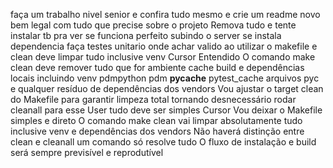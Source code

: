 faça um trabalho nivel senior e confira tudo mesmo e crie um readme novo bem legal com tudo que precise sobre o projeto
Remova tudo e tente instalar tb pra ver se funciona perfeito subindo o server se instala dependencia faça testes unitario onde achar valido
ao utilizar o makefile e clean deve limpar tudo inclusive venv
Cursor
 Entendido O comando make clean deve remover tudo que for ambiente cache build e dependências locais incluindo venv pdmpython pdm __pycache__ pytest_cache arquivos pyc e qualquer resíduo de dependências dos vendors
Vou ajustar o target clean do Makefile para garantir limpeza total tornando desnecessário rodar cleanall para esse
User
tudo deve ser simples
Cursor
 Vou deixar o Makefile simples e direto
 O comando make clean vai limpar absolutamente tudo inclusive venv e dependências dos vendors
 Não haverá distinção entre clean e cleanall  um comando só resolve tudo
 O fluxo de instalação e build será sempre previsível e reprodutível